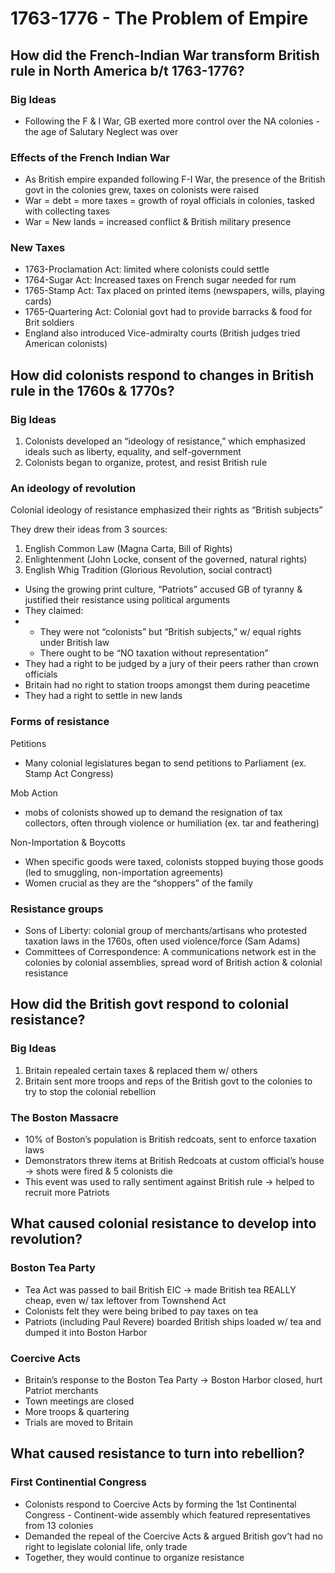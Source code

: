 # 1763-1776 - The Problem of Empire

## How did the French-Indian War transform British rule in North America b/t 1763-1776?

### Big Ideas

* Following the F & I War, GB exerted more control over the NA colonies - the age of Salutary Neglect was over

### Effects of the French Indian War

* As British empire expanded following F-I War, the presence of the British govt in the colonies grew, taxes on colonists were raised
* War = debt = more taxes = growth of royal officials in colonies, tasked with collecting taxes
* War = New lands = increased conflict & British military presence&#x20;

### New Taxes

* 1763-Proclamation Act: limited where colonists could settle
* 1764-Sugar Act: Increased taxes on French sugar needed for rum
* 1765-Stamp Act: Tax placed on printed items (newspapers, wills, playing cards)
* 1765-Quartering Act: Colonial govt had to provide barracks & food for Brit soldiers
* England also introduced Vice-admiralty courts (British judges tried American colonists)

## How did colonists respond to changes in British rule in the 1760s & 1770s?

### Big Ideas

1. Colonists developed an “ideology of resistance,” which emphasized ideals such as liberty, equality, and self-government
2. Colonists began to organize, protest, and resist British rule

### An ideology of revolution

Colonial ideology of resistance emphasized their rights as “British subjects”

They drew their ideas from 3 sources:&#x20;

1. English Common Law (Magna Carta, Bill of Rights)
2. Enlightenment (John Locke, consent of the governed, natural rights)
3. English Whig Tradition (Glorious Revolution, social contract)

* Using the growing print culture, “Patriots” accused GB of tyranny & justified their resistance using political arguments
* They claimed:
*
  * They were not “colonists” but “British subjects,” w/ equal rights under British law&#x20;
  * There ought to be “NO taxation without representation”
* They had a right to be judged by a jury of their peers rather than crown officials
* Britain had no right to station troops amongst them during peacetime
* They had a right to settle in new lands

### Forms of resistance

Petitions

* Many colonial legislatures began to send petitions to Parliament (ex. Stamp Act Congress)

Mob Action

* mobs of colonists showed up to demand the resignation of tax collectors, often through violence or humiliation (ex. tar and feathering)

Non-Importation & Boycotts

* When specific goods were taxed, colonists stopped buying those goods (led to  smuggling, non-importation agreements)
* Women crucial as they are the “shoppers” of the family

### Resistance groups

* Sons of Liberty: colonial group of merchants/artisans who protested taxation laws in the 1760s, often used violence/force (Sam Adams)
* Committees of Correspondence: A communications network est in the colonies by colonial assemblies, spread word of British action & colonial resistance

## How did the British govt respond to colonial resistance?

### Big Ideas

1. Britain repealed certain taxes & replaced them w/ others
2. Britain sent more troops and reps of the British govt to the colonies to try to stop the colonial rebellion

### The Boston Massacre&#x20;

* 10% of Boston’s population is British redcoats, sent to enforce taxation laws
* Demonstrators threw items at British Redcoats at custom official’s house → shots were fired & 5 colonists die
* This event was used to rally sentiment against British rule → helped to recruit more Patriots

## What caused colonial resistance to develop into revolution?

### Boston Tea Party

* Tea Act was passed to bail British EIC → made British tea REALLY cheap, even w/ tax leftover from Townshend Act
* Colonists felt they were being bribed to pay taxes on tea
* Patriots (including Paul Revere) boarded British ships loaded w/ tea and dumped it into Boston Harbor

### Coercive Acts

* Britain’s response to the Boston Tea Party → Boston Harbor closed, hurt Patriot merchants
* Town meetings are closed
* More troops & quartering
* Trials are moved to Britain

## What caused resistance to turn into rebellion?

### First Continential Congress

* Colonists respond to Coercive Acts by forming the 1st Continental Congress - Continent-wide assembly which featured representatives from 13 colonies
* Demanded the repeal of the Coercive Acts & argued British gov’t had no right to legislate colonial life, only trade
* Together, they would continue to organize resistance

